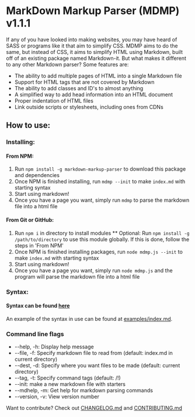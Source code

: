 # MarkDown Markup Parser (MDMP) v1.1.1
If any of you have looked into making websites, you may have heard of SASS or programs like it that aim to simplify CSS. MDMP aims to do the same, but instead of CSS, it aims to simplify HTML using Markdown, built off of an existing package named Markdown-it. But what makes it different to any other Markdown parser? Some features are:
- The ability to add multiple pages of HTML into a single Markdown file
- Support for HTML tags that are not covered by Markdown
- The ability to add classes and ID's to almost anything
- A simplified way to add head information into an HTML document
- Proper indentation of HTML files
- Link outside scripts or stylesheets, including ones from CDNs


## How to use:

### Installing:

#### From NPM:
1. Run `npm install -g markdown-markup-parser` to download this package and dependencies
1. Once NPM is finished installing, run `mdmp --init`  to make `index.md` with starting syntax
1. Start using markdown!
1. Once you have a page you want, simply run `mdmp` to parse the markdown file into a html file

#### From Git or GitHub:
1. Run `npm i` in directory to install modules
  \*\* Optional: Run `npm install -g /path/to/directory` to use this module globally. If this is done, follow the steps in 'From NPM'
1. Once NPM is finished installing packages, run `node mdmp.js --init` to make `index.md` with starting syntax
1. Start using markdown!
1. Once you have a page you want, simply run `node mdmp.js` and the program will parse the markdown file into a html file


### Syntax:
#### Syntax can be found [here](syntax.md)
An example of the syntax in use can be found at [examples/index.md](https://raw.githubusercontent.com/trevor34/markdown-website-builder/master/examples/index.md).

### Command line flags
- --help, -h: Display help message
- --file, -f: Specify markdown file to read from (default: index.md in current directory)
- --dest, -d: Specify where you want files to be made (default: current directory)
- --tag, -t: Specify command tags (default: /!)
- --init: make a new markdown file with starters
- --mdhelp, -m: Get help for markdown parsing commands
- --version, -v: View version number



Want to contribute? Check out [CHANGELOG.md](CHANGELOG.md) and [CONTRIBUTING.md](CONTRIBUTING.md)

